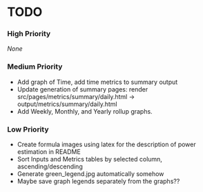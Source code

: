 # TODO

### High Priority
_None_

### Medium Priority
- Add graph of Time, add time metrics to summary output
- Update generation of summary pages: render src/pages/metrics/summary/daily.html -> output/metrics/summary/daily.html
- Add Weekly, Monthly, and Yearly rollup graphs.

### Low Priority
- Create formula images using latex for the description of power estimation in README
- Sort Inputs and Metrics tables by selected column, ascending/descending
- Generate green_legend.jpg automatically somehow
- Maybe save graph legends separately from the graphs??
